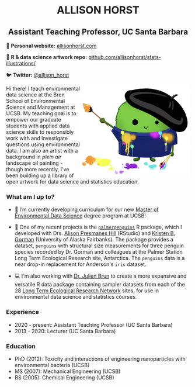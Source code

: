 <h1 align="center"> ALLISON HORST </h1>

<h2 align="center"> Assistant Teaching Professor, UC Santa Barbara </h2>

  
📝 **Personal website:** [allisonhorst.com](https://www.allisonhorst.com/)

🎨 **R & data science artwork repo:** [github.com/allisonhorst/stats-illustrations/](https://github.com/allisonhorst/stats-illustrations/)

🐦 **Twitter:** [@allison_horst](https://twitter.com/allison_horst)
 

<img align="right" src="https://github.com/allisonhorst/allisonhorst/blob/main/horst_rtist.png" width="300">

Hi there! I teach environmental data science at the Bren School of Environmental Science and Management at UCSB. My teaching goal is to empower our graduate students with applied data science skills to responsibly work with and investigate questions using environmental data. I am also an artist with a background in *plein air* landscape oil painting - though more recently, I've been building up a library of open artwork for data science and statistics education.

### What am I up to? 

- 🔭 I’m currently developing curriculum for our new [Master of Environmental Data Science](https://bren.ucsb.edu/masters-programs/master-environmental-data-science/academics-meds) degree program at UCSB! 

- 🌱 One of my recent projects is the [`palmerpenguins`](https://allisonhorst.github.io/palmerpenguins/) R package, which I developed with Drs. [Alison Presmanes Hill](https://alison.rbind.io/) (RStudio) and [Kristen B. Gorman](https://www.uaf.edu/cfos/people/faculty/detail/kristen-gorman.php) (University of Alaska Fairbanks). The package provides a dataset, `penguins` with structural size measurements for three penguin species recorded by Dr. Gorman and colleagues at the Palmer Station Long Term Ecological Research site, Antarctica. The `penguins` data is a near drop-in replacement for Anderson's `iris` dataset.

- 💻 I'm also working with [Dr. Julien Brun](https://brunj7.github.io/about) to create a more expansive and versatile R data package containing sampler datasets from each of the 28 [Long Term Ecological Research Network](https://lternet.edu/) sites, for use in environmental data science and statistics courses. 

### Experience

- 2020 - present: Assistant Teaching Professor (UC Santa Barbara)
- 2013 - 2020: Lecturer (UC Santa Barbara)

### Education

- PhD (2012): Toxicity and interactions of engineering nanoparticles with environmental bacteria (UCSB)
- MS (2007): Mechanical Engineering (UCSB)
- BS (2005): Chemical Engineering (UCSB)


<!--
**allisonhorst/allisonhorst** is a ✨ _special_ ✨ repository because its `README.md` (this file) appears on your GitHub profile.

Here are some ideas to get you started:


- 👯 I’m looking to collaborate on ...
- 🤔 I’m looking for help with ...
- 💬 Ask me about ...
- 📫 How to reach me: ...
- 

-->


